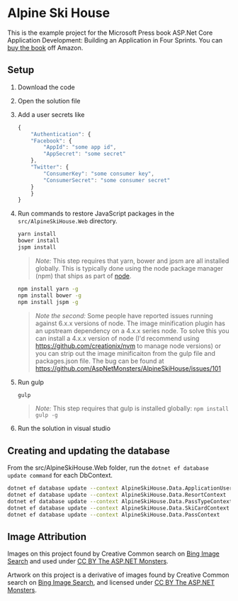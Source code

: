# Alpine Ski House

This is the example project for the Microsoft Press book ASP.Net Core Application Development: Building an Application in Four Sprints. You can [buy the book](https://www.amazon.ca/ASP-NET-Core-Application-Development-application/dp/1509304061/ref=sr_1_3?ie=UTF8&qid=1478979203&sr=8-3&keywords=asp.net+core.
) off Amazon.

## Setup

1. Download the code
1. Open the solution file
1. Add a user secrets like

    ```javascript
    {
        "Authentication": {
        "Facebook": {
            "AppId": "some app id",
            "AppSecret": "some secret"
        },
        "Twitter": {
            "ConsumerKey": "some consumer key",
            "ConsumerSecret": "some consumer secret"
        }
        }
    }
    ```

1. Run commands to restore JavaScript packages in the `src/AlpineSkiHouse.Web` directory.

    ```bash
    yarn install
    bower install
    jspm install
    ```

    >_Note:_ This step requires that yarn, bower and jpsm are all installed globally. This is typically done using the node package manager (npm) that ships as part of [node](https://nodejs.org/en/).

    ```bash
    npm install yarn -g
    npm install bower -g
    npm install jspm -g
    ```

    >_Note the second:_ Some people have reported issues running against 6.x.x versions of node. The image minification plugin has an upstream dependency on a 4.x.x series node. To solve this you can install a 4.x.x version of node (I'd recommend using https://github.com/creationix/nvm to manage node versions) or you can strip out the image minificaiton from the gulp file and packages.json file. The bug can be found at https://github.com/AspNetMonsters/AlpineSkiHouse/issues/101

1. Run gulp
    ```bash
    gulp
    ```

    >_Note:_ This step requires that gulp is installed globally: `npm install gulp -g`

1. Run the solution in visual studio

## Creating and updating the database

From the src/AlpineSkiHouse.Web folder, run the `dotnet ef database update command` for each DbContext.

```bash
dotnet ef database update --context AlpineSkiHouse.Data.ApplicationUserContext
dotnet ef database update --context AlpineSkiHouse.Data.ResortContext
dotnet ef database update --context AlpineSkiHouse.Data.PassTypeContext
dotnet ef database update --context AlpineSkiHouse.Data.SkiCardContext
dotnet ef database update --context AlpineSkiHouse.Data.PassContext
```

## Image Attribution

Images on this project found by Creative Common search on [Bing Image Search](http://www.bing.com/images/search?pq=mountain+ski+resort&sc=0-16&sp=-1&sk=&q=mountain+ski+resort&qft=+filterui:licenseType-Any+filterui:imagesize-large&FORM=R5IR3) and used under [CC BY The ASP.NET Monsters](https://creativecommons.org/licenses/by/2.0/).

Artwork on this project is a derivative of images found by Creative Common search on [Bing Image Search](http://www.bing.com/images/search?pq=mountain+ski+resort&sc=0-16&sp=-1&sk=&q=mountain+ski+resort&qft=+filterui:licenseType-Any+filterui:imagesize-large&FORM=R5IR3), and licensed under [CC BY The ASP.NET Monsters](https://creativecommons.org/licenses/by/2.0/).
